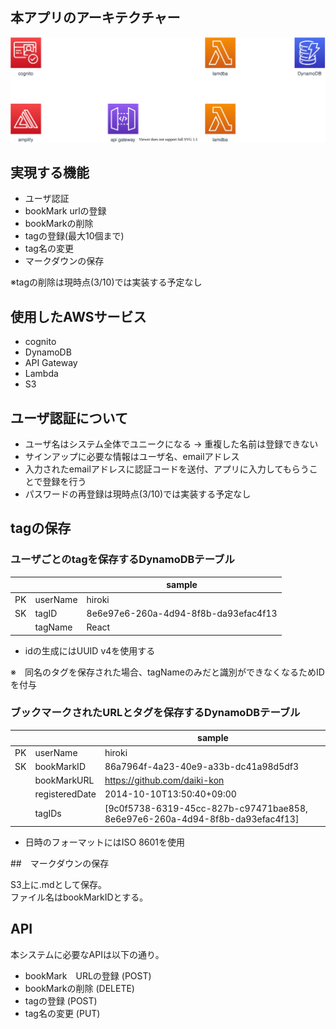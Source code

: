 ## 本アプリのアーキテクチャー

![](./image/architecture.drawio.svg)

## 実現する機能

- ユーザ認証
- bookMark urlの登録
- bookMarkの削除
- tagの登録(最大10個まで)
- tag名の変更
- マークダウンの保存

※tagの削除は現時点(3/10)では実装する予定なし

## 使用したAWSサービス

- cognito
- DynamoDB
- API Gateway
- Lambda
- S3

## ユーザ認証について

- ユーザ名はシステム全体でユニークになる -> 重複した名前は登録できない
- サインアップに必要な情報はユーザ名、emailアドレス
- 入力されたemailアドレスに認証コードを送付、アプリに入力してもらうことで登録を行う
- パスワードの再登録は現時点(3/10)では実装する予定なし

## tagの保存

### ユーザごとのtagを保存するDynamoDBテーブル

|     |          | sample                               | 
| --- | -------- | ------------------------------------ | 
| PK  | userName | hiroki                               | 
| SK  | tagID    | 8e6e97e6-260a-4d94-8f8b-da93efac4f13 | 
|     | tagName  | React                                | 

- idの生成にはUUID v4を使用する

※　同名のタグを保存された場合、tagNameのみだと識別ができなくなるためIDを付与

### ブックマークされたURLとタグを保存するDynamoDBテーブル

|     |                | sample                                                                       | 
| --- | -------------- | ---------------------------------------------------------------------------- | 
| PK  | userName       | hiroki                                                                       | 
| SK  | bookMarkID     | 86a7964f-4a23-40e9-a33b-dc41a98d5df3                                         | 
|     | bookMarkURL    | https://github.com/daiki-kon                                                 | 
|     | registeredDate | 2014-10-10T13:50:40+09:00                                                    | 
|     | tagIDs         | [9c0f5738-6319-45cc-827b-c97471bae858, 8e6e97e6-260a-4d94-8f8b-da93efac4f13] | 

- 日時のフォーマットにはISO 8601を使用

##　マークダウンの保存

S3上に.mdとして保存。  
ファイル名はbookMarkIDとする。

## API

本システムに必要なAPIは以下の通り。

- bookMark　URLの登録 (POST)
- bookMarkの削除 (DELETE)
- tagの登録 (POST)
- tag名の変更 (PUT)

